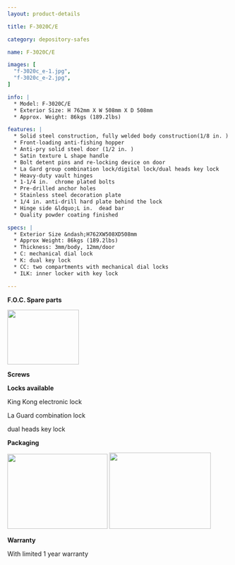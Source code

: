 ```yaml
---
layout: product-details

title: F-3020C/E

category: depository-safes

name: F-3020C/E

images: [
  "f-3020c_e-1.jpg",
  "f-3020c_e-2.jpg",
]

info: |
  * Model: F-3020C/E
  * Exterior Size: H 762mm X W 508mm X D 508mm
  * Approx. Weight: 86kgs (189.2lbs)

features: |
  * Solid steel construction, fully welded body construction(1/8 in. )
  * Front-loading anti-fishing hopper
  * Anti-pry solid steel door (1/2 in. )
  * Satin texture L shape handle
  * Bolt detent pins and re-locking device on door
  * La Gard group combination lock/digital lock/dual heads key lock
  * Heavy-duty vault hinges
  * 1-1/4 in.  chrome plated bolts
  * Pre-drilled anchor holes
  * Stainless steel decoration plate
  * 1/4 in. anti-drill hard plate behind the lock
  * Hinge side &ldquo;L in.  dead bar
  * Quality powder coating finished

specs: |
  * Exterior Size &ndash;H762XW508XD508mm
  * Approx Weight: 86kgs (189.2lbs)
  * Thickness: 3mm/body, 12mm/door
  * C: mechanical dial lock
  * K: dual key lock
  * CC: two compartments with mechanical dial locks
  * ILK: inner locker with key lock

---
```


**F.O.C. Spare parts**

<img alt="" src="{IMAGE_CDN}/f-3020c_e-3.jpg" style="width: 162px; height: 124px;" />

**Screws**

**Locks available**

King Kong electronic lock

La Guard combination lock

dual heads key lock

**Packaging**

<img alt="" src="{IMAGE_CDN}/f-3020c_e-4.jpg" style="width: 227px; height: 170px;" />

<img alt="" src="{IMAGE_CDN}/f-3020c_e-5.jpg" style="width: 230px; height: 173px;" />

**Warranty**

With limited 1 year warranty
